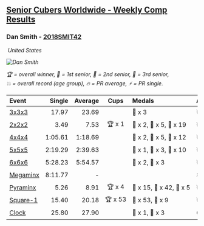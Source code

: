 <style>table {white-space: nowrap;}</style>
<link rel="stylesheet" type="text/css" href="/scw-comp/css/flags.css" />

## [Senior Cubers Worldwide - Weekly Comp Results](/scw-comp/results/)
### Dan Smith - [2018SMIT42](https://www.worldcubeassociation.org/persons/2018SMIT42)

<i class="flag flag-US" />&nbsp;United States

![Dan Smith](1570678334.png)

<span style="white-space: nowrap;">🏆 = overall winner</span>, <span style="white-space: nowrap;">🥇 = 1st senior</span>, <span style="white-space: nowrap;">🥈 = 2nd senior</span>, <span style="white-space: nowrap;">🥉 = 3rd senior</span>, <span style="white-space: nowrap;">💥 = overall record (age group)</span>, <span style="white-space: nowrap;">🔥 = PR average</span>, <span style="white-space: nowrap;">⚡ = PR single</span>.

| Event | Single | Average | Cups | Medals | Achievements|
| :-- | --: | --: | :--: | :-- | :-- |
| [3x3x3](333.md) | 17.97 | 23.69 |  | 🥉 x 3 | 💥 x 2, 🔥 x 12, ⚡ x 9 |
| [2x2x2](222.md) | 3.49 | 7.53 | 🏆 x 1 | 🥇 x 2, 🥈 x 5, 🥉 x 19 | 💥 x 4, 🔥 x 4, ⚡ x 7 |
| [4x4x4](444.md) | 1:05.61 | 1:18.69 |  | 🥇 x 2, 🥈 x 5, 🥉 x 12 | 💥 x 1, 🔥 x 9, ⚡ x 6 |
| [5x5x5](555.md) | 2:19.29 | 2:39.63 |  | 🥇 x 1, 🥈 x 3, 🥉 x 10 | 💥 x 1, 🔥 x 2, ⚡ x 2 |
| [6x6x6](666.md) | 5:28.23 | 5:54.57 |  | 🥈 x 2, 🥉 x 3 | 💥 x 1, 🔥 x 1, ⚡ x 1 |
| [Megaminx](minx.md) | 8:11.77 | - |  |  | ⚡ x 1 |
| [Pyraminx](pyram.md) | 5.26 | 8.91 | 🏆 x 4 | 🥇 x 15, 🥈 x 42, 🥉 x 5 | 💥 x 6, 🔥 x 4, ⚡ x 3 |
| [Square-1](sq1.md) | 15.40 | 20.18 | 🏆 x 53 | 🥇 x 53, 🥈 x 9 | 💥 x 12, 🔥 x 7, ⚡ x 7 |
| [Clock](clock.md) | 25.80 | 27.90 |  | 🥈 x 1, 🥉 x 3 | 🔥 x 2, ⚡ x 2 |

<!-- Global site tag (gtag.js) - Google Analytics -->
<script async src="https://www.googletagmanager.com/gtag/js?id=UA-86348435-3"></script>
<script>window.dataLayer = window.dataLayer || []; function gtag() {dataLayer.push(arguments);} gtag('js', new Date()); gtag('config', 'UA-86348435-3');</script>
